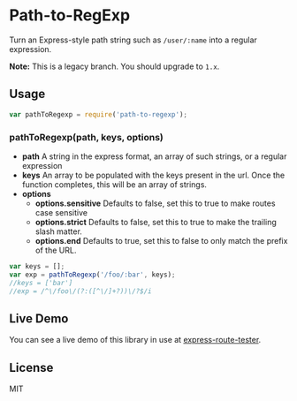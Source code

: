 # Path-to-RegExp

Turn an Express-style path string such as `/user/:name` into a regular expression.

**Note:** This is a legacy branch. You should upgrade to `1.x`.

## Usage

```javascript
var pathToRegexp = require('path-to-regexp');
```

### pathToRegexp(path, keys, options)

- **path** A string in the express format, an array of such strings, or a regular expression
- **keys** An array to be populated with the keys present in the url. Once the function completes, this will be an array
  of strings.
- **options**
  - **options.sensitive** Defaults to false, set this to true to make routes case sensitive
  - **options.strict** Defaults to false, set this to true to make the trailing slash matter.
  - **options.end** Defaults to true, set this to false to only match the prefix of the URL.

```javascript
var keys = [];
var exp = pathToRegexp('/foo/:bar', keys);
//keys = ['bar']
//exp = /^\/foo\/(?:([^\/]+?))\/?$/i
```

## Live Demo

You can see a live demo of this library in use
at [express-route-tester](http://forbeslindesay.github.com/express-route-tester/).

## License

MIT
